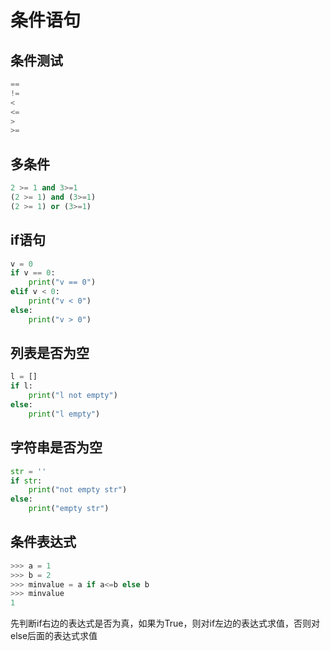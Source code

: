 # 条件语句

## 条件测试

```python
==
!=
<
<=
>
>=
```

## 多条件

```python
2 >= 1 and 3>=1
(2 >= 1) and (3>=1)
(2 >= 1) or (3>=1)
```

## if语句

```python
v = 0
if v == 0:
    print("v == 0")
elif v < 0:
    print("v < 0")
else:
    print("v > 0")
```

## 列表是否为空

```python
l = []
if l:
    print("l not empty")
else:
    print("l empty")
```

## 字符串是否为空

```python
str = ''
if str:
    print("not empty str")
else:
    print("empty str")
```

## 条件表达式

```python
>>> a = 1
>>> b = 2
>>> minvalue = a if a<=b else b
>>> minvalue
1
```

先判断if右边的表达式是否为真，如果为True，则对if左边的表达式求值，否则对else后面的表达式求值